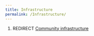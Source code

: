 ```yaml
---
title: Infrastructure
permalink: /Infrastructure/
---
```


1.  REDIRECT [Community infrastructure](/Community_infrastructure "wikilink")
